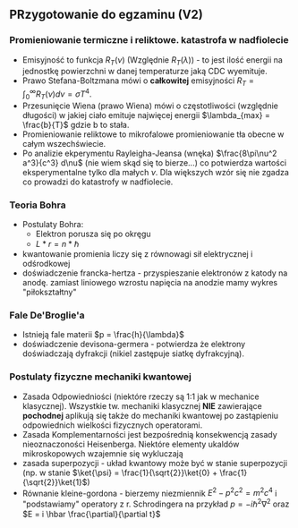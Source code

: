 ## PRzygotowanie do egzaminu (V2)

### Promieniowanie termiczne i reliktowe. katastrofa w nadfiolecie

- Emisyjność to funkcja $R_T(\nu)$ (Względnie $R_T(\lambda)$) - to jest ilość energii na jednostkę powierzchni w danej temperaturze jaką
CDC wyemituje.
- Prawo Stefana-Boltzmana mówi o **całkowitej** emisyjności $R_T = \int_0^\infty R_T(\nu) d\nu = \sigma T^4$.
- Przesunięcie Wiena (prawo Wiena) mówi o częstotliwości (względnie długości) w jakiej ciało emituje najwięcej energii $\lambda_{max} = \frac{b}{T}$ gdzie b to stała.
- Promieniowanie reliktowe to mikrofalowe promieniowanie tła obecne w całym wszechświecie.
- Po analizie ekperymentu Rayleigha-Jeansa (wnęka) $\frac{8\pi\nu^2 a^3}{c^3} d\nu$ (nie wiem skąd się to bierze...) co potwierdza wartości
eksperymentalne tylko dla małych $\nu$. Dla większych wzór się nie zgadza co prowadzi do katastrofy w nadfiolecie.

### Teoria Bohra

- Postulaty Bohra:
    - Elektron porusza się po okręgu
    - $L * r = n * \hbar$
- kwantowanie promienia liczy się z równowagi sił elektrycznej i odśrodkowej
- doświadczenie francka-hertza - przyspieszanie elektronów z katody na anodę. zamiast liniowego wzrostu napięcia na anodzie mamy wykres "piłokształtny"


### Fale De'Broglie'a

- Istnieją fale materii $p = \frac{h}{\lambda}$
- doświadczenie devisona-germera - potwierdza że elektrony doświadczają dyfrakcji (nikiel zastępuje siatkę dyfrakcyjną).


### Postulaty fizyczne mechaniki kwantowej

- Zasada Odpowiedniości (niektóre rzeczy są 1:1 jak w mechanice klasycznej). Wszystkie tw. mechaniki klasycznej **NIE** zawierające **pochodnej** aplikują się także do mechaniki kwantowej po zastąpieniu
odpowiednich wielkości fizycznych operatorami.
- Zasada Komplementarności jest bezpośrednią konsekwencją zasady nieoznaczoności Heisenberga.
Niektóre elementy ukaldów mikroskopowych wzajemnie się wykluczają
- zasada superpozycji - układ kwantowy może być w stanie superpozycji (np. w stanie $\ket{\psi} = \frac{1}{\sqrt{2}}\ket{0} + \frac{1}{\sqrt{2}}\ket{1}$)
- Równanie kleine-gordona - bierzemy niezmiennik $E^2-p^2 c^2=m^2 c^4$ i "podstawiamy" operatory z r. Schrodingera na przykład $p = -i \hbar^2 \nabla^2$ oraz $E = i \hbar \frac{\partial}{\partial t}$
